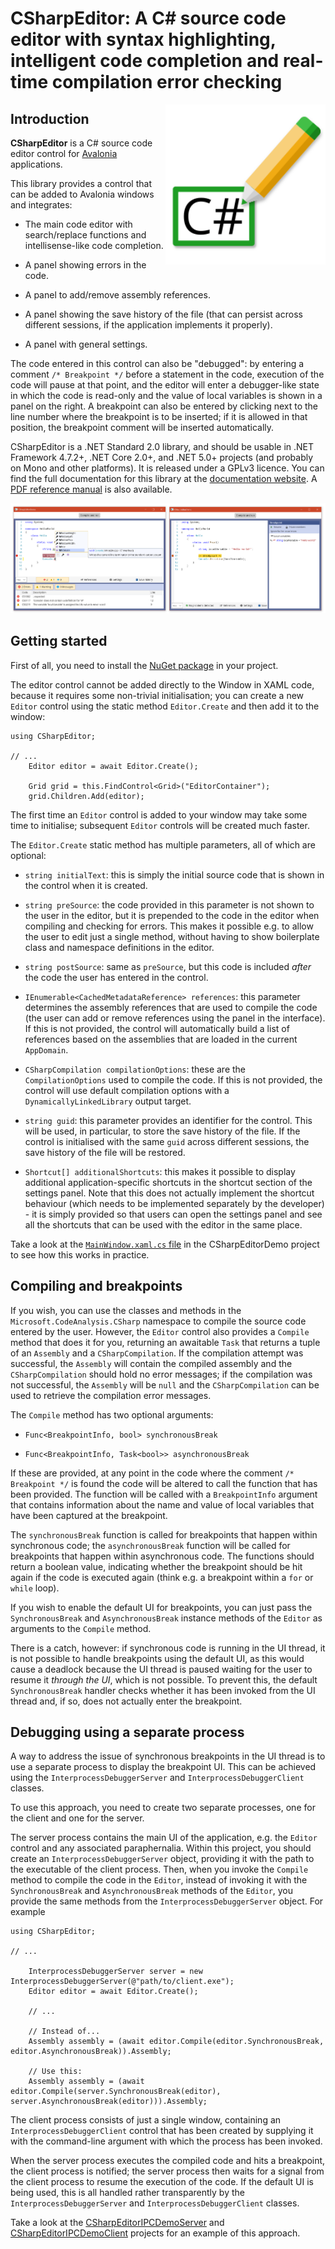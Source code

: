 # CSharpEditor: A C# source code editor with syntax highlighting, intelligent code completion and real-time compilation error checking

<img src="Icon.svg" width="256" align="right">

## Introduction

**CSharpEditor** is a C# source code editor control for [Avalonia](https://github.com/AvaloniaUI/Avalonia) applications.

This library provides a control that can be added to Avalonia windows and integrates:

* The main code editor with search/replace functions and intellisense-like code completion.

* A panel showing errors in the code.

* A panel to add/remove assembly references.

* A panel showing the save history of the file (that can persist across different sessions, if the application implements it properly).

* A panel with general settings.

The code entered in this control can also be "debugged": by entering a comment `/* Breakpoint */` before a statement in the code, execution of the code will pause at that point, and the editor will enter a debugger-like state in which the code is read-only and the value of local variables is shown in a panel on the right. A breakpoint can also be entered by clicking next to the line number where the breakpoint is to be inserted; if it is allowed in that position, the breakpoint comment will be inserted automatically.

CSharpEditor is a .NET Standard 2.0 library, and should be usable in .NET Framework 4.7.2+, .NET Core 2.0+, and .NET 5.0+ projects (and probably on Mono and other platforms). It is released under a GPLv3 licence. You can find the full documentation for this library at the [documentation website](https://arklumpus.github.io/CSharpEditor). A [PDF reference manual](https://arklumpus.github.io/CSharpEditor/CSharpEditor.pdf) is also available.

<p align="center">
<img src="Screenshot.png">
</p>

## Getting started

First of all, you need to install the [NuGet package](https://www.nuget.org/packages/CSharpEditor/) in your project.

The editor control cannot be added directly to the Window in XAML code, because it requires some non-trivial initialisation; you can create a new `Editor` control using the static method `Editor.Create` and then add it to the window:

```CSharp
using CSharpEditor;

// ...
    Editor editor = await Editor.Create();

    Grid grid = this.FindControl<Grid>("EditorContainer");
    grid.Children.Add(editor);
```

The first time an `Editor` control is added to your window may take some time to initialise; subsequent `Editor` controls will be created much faster.

The `Editor.Create` static method has multiple parameters, all of which are optional:

* `string initialText`: this is simply the initial source code that is shown in the control when it is created.

* `string preSource`: the code provided in this parameter is not shown to the user in the editor, but it is prepended to the code in the editor when compiling and checking for errors. This makes it possible e.g. to allow the user to edit just a single method, without having to show boilerplate class and namespace definitions in the editor.

* `string postSource`: same as `preSource`, but this code is included _after_ the code the user has entered in the control.

* `IEnumerable<CachedMetadataReference> references`: this parameter determines the assembly references that are used to compile the code (the user can add or remove references using the panel in the interface). If this is not provided, the control will automatically build a list of references based on the assemblies that are loaded in the current `AppDomain`.

* `CSharpCompilation compilationOptions`: these are the `CompilationOptions` used to compile the code. If this is not provided, the control will use default compilation options with a `DynamicallyLinkedLibrary` output target.

* `string guid`: this parameter provides an identifier for the control. This will be used, in particular, to store the save history of the file. If the control is initialised with the same `guid` across different sessions, the save history of the file will be restored.

* `Shortcut[] additionalShortcuts`: this makes it possible to display additional application-specific shortcuts in the shortcut section of the settings panel. Note that this does not actually implement the shortcut behaviour (which needs to be implemented separately by the developer) - it is simply provided so that users can open the settings panel and see all the shortcuts that can be used with the editor in the same place.

Take a look at the [`MainWindow.xaml.cs` file](https://github.com/arklumpus/CSharpEditor/blob/master/CSharpEditorDemo/MainWindow.axaml.cs) in the CSharpEditorDemo project to see how this works in practice.

## Compiling and breakpoints

If you wish, you can use the classes and methods in the `Microsoft.CodeAnalysis.CSharp` namespace to compile the source code entered by the user. However, the `Editor` control also provides a `Compile` method that does it for you, returning an awaitable `Task` that returns a tuple of an `Assembly` and a `CSharpCompilation`. If the compilation attempt was successful, the `Assembly` will contain the compiled assembly and the `CSharpCompilation` should hold no error messages; if the compilation was not successful, the `Assembly` will be `null` and the `CSharpCompilation` can be used to retrieve the compilation error messages.

The `Compile` method has two optional arguments: 

* `Func<BreakpointInfo, bool> synchronousBreak`

* `Func<BreakpointInfo, Task<bool>> asynchronousBreak`

If these are provided, at any point in the code where the comment `/* Breakpoint */` is found the code will be altered to call the function that has been provided. The function will be called with a `BreakpointInfo` argument that contains information about the name and value of local variables that have been captured at the breakpoint.

The `synchronousBreak` function is called for breakpoints that happen within synchronous code; the `asynchronousBreak` function will be called for breakpoints that happen within asynchronous code. The functions should return a boolean value, indicating whether the breakpoint should be hit again if the code is executed again (think e.g. a breakpoint within a `for` or `while` loop).

If you wish to enable the default UI for breakpoints, you can just pass the `SynchronousBreak` and `AsynchronousBreak` instance methods of the `Editor` as arguments to the `Compile` method.

There is a catch, however: if synchronous code is running in the UI thread, it is not possible to handle breakpoints using the default UI, as this would cause a deadlock because the UI thread is paused waiting for the user to resume it _through the UI_, which is not possible. To prevent this, the default `SynchronousBreak` handler checks whether it has been invoked from the UI thread and, if so, does not actually enter the breakpoint.

## Debugging using a separate process

A way to address the issue of synchronous breakpoints in the UI thread is to use a separate process to display the breakpoint UI. This can be achieved using the `InterprocessDebuggerServer` and `InterprocessDebuggerClient` classes.

To use this approach, you need to create two separate processes, one for the client and one for the server.

The server process contains the main UI of the application, e.g. the `Editor` control and any associated paraphernalia. Within this project, you should create an `InterprocessDebuggerServer` object, providing it with the path to the executable of the client process. Then, when you invoke the `Compile` method to compile the code in the `Editor`, instead of invoking it with the `SynchronousBreak` and `AsynchronousBreak` methods of the `Editor`, you provide the same methods from the `InterprocessDebuggerServer` object. For example

```CSharp
using CSharpEditor;

// ...

    InterprocessDebuggerServer server = new InterprocessDebuggerServer(@"path/to/client.exe");
    Editor editor = await Editor.Create();

    // ...
    
    // Instead of...
    Assembly assembly = (await editor.Compile(editor.SynchronousBreak, editor.AsynchronousBreak)).Assembly;

    // Use this:
    Assembly assembly = (await editor.Compile(server.SynchronousBreak(editor), server.AsynchronousBreak(editor))).Assembly;
```

The client process consists of just a single window, containing an `InterprocessDebuggerClient` control that has been created by supplying it with the command-line argument with which the process has been invoked.

When the server process executes the compiled code and hits a breakpoint, the client process is notified; the server process then waits for a signal from the client process to resume the execution of the code. If the default UI is being used, this is all handled rather transparently by the `InterprocessDebuggerServer` and `InterprocessDebuggerClient` classes.

Take a look at the [CSharpEditorIPCDemoServer](https://github.com/arklumpus/CSharpEditor/blob/master/CSharpEditorIPCDemoServer) and [CSharpEditorIPCDemoClient](https://github.com/arklumpus/CSharpEditor/blob/master/CSharpEditorIPCDemoClient) projects for an example of this approach.